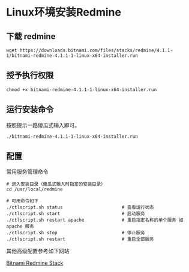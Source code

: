 # Linux环境安装Redmine

## 下载 redmine

```
wget https://downloads.bitnami.com/files/stacks/redmine/4.1.1-1/bitnami-redmine-4.1.1-1-linux-x64-installer.run
```

## 授予执行权限

```
chmod +x bitnami-redmine-4.1.1-1-linux-x64-installer.run
```

## 运行安装命令

按照提示一路傻瓜式输入即可。

```
./bitnami-redmine-4.1.1-1-linux-x64-installer.run
```
## 配置
常用服务管理命令
```
# 进入安装目录（傻瓜式输入时指定的安装目录）
cd /usr/local/redmine

# 可用命令如下
./ctlscript.sh status                      # 查看运行状态
./ctlscript.sh start                       # 启动服务
./ctlscript.sh restart apache              # 重启指定名称的单个服务 如 apache 服务
./ctlscript.sh stop                        # 停止服务 
./ctlscript.sh restart                     # 重启全部服务
```
其他高级配置参考如下网站

[Bitnami Redmine Stack](https://docs.bitnami.com/general/apps/redmine/)

